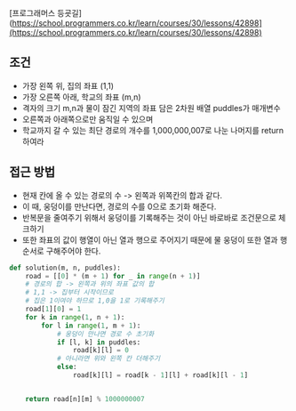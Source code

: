 
[프로그래머스 등굣길](https://school.programmers.co.kr/learn/courses/30/lessons/42898](https://school.programmers.co.kr/learn/courses/30/lessons/42898)


## 조건

- 가장 왼쪽 위, 집의 좌표 (1,1)
- 가장 오른쪽 아래, 학교의 좌표 (m,n)
- 격자의 크기 m,n과 물이 잠긴 지역의 좌표 담은 2차원 배열 puddles가 매개변수
- 오른쪽과 아래쪽으로만 움직일 수 있으며
- 학교까지 갈 수 있는 최단 경로의 개수를 1,000,000,007로 나눈 나머지를 return 하여라





## 접근 방법

- 현재 칸에 올 수 있는 경로의 수 -> 왼쪽과 위쪽칸의 합과 같다.
- 이 때, 웅덩이를 만난다면, 경로의 수를 0으로 초기화 해준다. 
- 반복문을 줄여주기 위해서 웅덩이를 기록해주는 것이 아닌 바로바로 조건문으로 체크하기
- 또한 좌표의 값이 행열이 아닌 열과 행으로 주어지기 때문에 물 웅덩이 또한 열과 행 순서로 구해주어야 한다.


```python
def solution(m, n, puddles):
    road = [[0] * (m + 1) for _ in range(n + 1)]
    # 경로의 합 -> 왼쪽과 위의 좌표 값의 합
    # 1,1 -> 집부터 시작이므로 
    # 집은 1이여야 하므로 1,0을 1로 기록해주기
    road[1][0] = 1
    for k in range(1, n + 1):
        for l in range(1, m + 1):
            # 웅덩이 만나면 경로 수 초기화
            if [l, k] in puddles:
                road[k][l] = 0
            # 아니라면 위와 왼쪽 칸 더해주기
            else:
                road[k][l] = road[k - 1][l] + road[k][l - 1]


    return road[n][m] % 1000000007

```